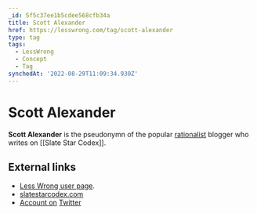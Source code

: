 ```yaml
---
_id: 5f5c37ee1b5cdee568cfb34a
title: Scott Alexander
href: https://lesswrong.com/tag/scott-alexander
type: tag
tags:
  - LessWrong
  - Concept
  - Tag
synchedAt: '2022-08-29T11:09:34.930Z'
---
```

# Scott Alexander

**Scott Alexander** is the pseudonymn of the popular [rationalist](https://www.lesswrong.com/tag/rationalist) blogger who writes on [[Slate Star Codex]].

External links
--------------

*   [Less Wrong user page](http://lesswrong.com/user/Yvain/).
*   [slatestarcodex.com](http://slatestarcodex.com)
*   [Account on](https://twitter.com/slatestarcodex/) [Twitter](https://www.lesswrong.com/tag/twitter)